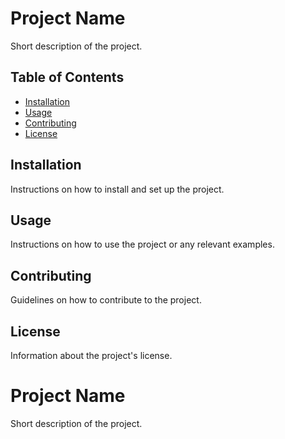 # Project Name

Short description of the project.

## Table of Contents

- [Installation](#installation)
- [Usage](#usage)
- [Contributing](#contributing)
- [License](#license)

## Installation

Instructions on how to install and set up the project.

## Usage

Instructions on how to use the project or any relevant examples.

## Contributing

Guidelines on how to contribute to the project.

## License

Information about the project's license.

# Project Name

Short description of the project.